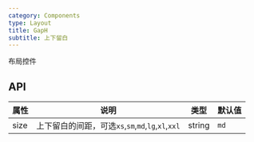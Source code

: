 ```yaml
---
category: Components
type: Layout
title: GapH
subtitle: 上下留白
---
```


布局控件

## API

属性 | 说明 | 类型 | 默认值
----|-----|------|------
| size       |  上下留白的间距，可选`xs`,`sm`,`md`,`lg`,`xl`,`xxl`  | string | `md`  |
